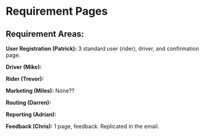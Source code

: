 # Requirement Pages #

## Requirement Areas: ##


**User Registration (Patrick):** 3 standard user (rider), driver, and confirmation page.

**Driver (Mike):**

**Rider (Trevor):**

**Marketing (Miles):** None??

**Routing (Darren):**

**Reporting (Adrian):**

**Feedback (Chris):** 1 page, feedback. Replicated in the email.